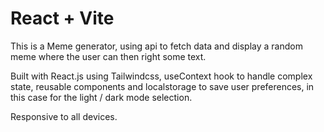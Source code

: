 # React + Vite

This is a Meme generator, using api to fetch data and display a random meme where the user can then right some text.

Built with React.js using Tailwindcss, useContext hook to handle complex state, reusable components and localstorage to save user preferences, in this case for the light / dark mode selection.

Responsive to all devices.


